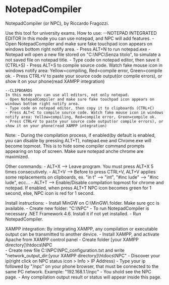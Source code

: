 # NotepadCompiler

NotepadCompiler (or NPC), by Riccardo Fragozzi.

Use this tool for university exams. How to use:
	--NOTEPAD INTEGRATED EDITOR
	In this mode you can use notepad, and NPC will add features.
	- Open NotepadCompiler and make sure fake touchpad icon appears on windows bottom right notify area.
	- Press ALT+N to run notepad.exe
	- Notepad will open a new file stored on "C:\NPC\Senza titolo", to simulate a not saved file on notepad title.
	- Type code on notepad editor, then save it (CTRL+S)
	- Press ALT+S to compile source code. Watch fake mouse icon in windows notify area: Yellow=compiling, Red=compile error, Green=compile ok.
	- Press CTRL+V to paste your source code output(or compile errors), or show it on your phone(read XAMPP integration)
	
	--CLIPBOARDS
	In this mode you can use all editors, not only notepad.
	- Open NotepadCompiler and make sure fake touchpad icon appears on windows bottom right notify area.
	- Type code on notepad editor, then copy it to clipboards (CTRL+C)
	- Press ALT+C to compile source code. Watch fake mouse icon in windows notify area: Yellow=compiling, Red=compile error, Green=compile ok.
	- Press CTRL+V to paste your source code output(or compile errors), or show it on your phone(read XAMPP integration)

Note:
	- During the compilation process, if enabled(by default is enabled, you can disable by pressing ALT+T), notepad.exe and Chrome.exe will become topmost.
	  This is to hide some compiler command prompts appearing on top of screen. Make sure notepad anche chrome are maximized.

Other commands:
	- ALT+X --> Leave program. You must press ALT+X 5 times consecutively.
	- ALT+V --> Before to press CTRL+V, ALT+V applies some replacements on clipboards, ex. "in t" --> "int", "#inc lude" --> "#inc lude", ecc...
	- ALT+T --> Enable/Disable compilation topmost for chrome and notepad. If enabled, when press ALT+T NPC icon becomes green for 1 second, else, NPC icon is red for 1 second.


Install instructions:
	- Install MinGW on C:\MinGW\ folder. Make sure gcc is available.
	- Create new folder: "C:\NPC\"
	- To run NotepadCompiler is necessary .NET Framework 4.6. Install it if not yet installed.
	- Run NotepadCompiler.
	
XAMPP integration:
	By integrating XAMPP, any compilation or executable output can be transmitted to another device.
	- Install XAMPP, and activate Apache from XAMPP control panel
	- Create folder [your XAMPP directory]\htdocs\NPC\
	- Create new file C:\NPC\NPC_configuration.txt and write "network_output_dir:[your XAMPP directory]\htdocs\NPC\"
	- Discover your ip(right click on NPC status icon > Info > IP Address)
	- Type your ip followed by "/npc" on your phone browser, that must be connected to the same PC network. Example: "192.168.1.1/npc"
	- You shold see the NPC page.
	- Any compilation output result or status will appear inside this page.
	
	
	